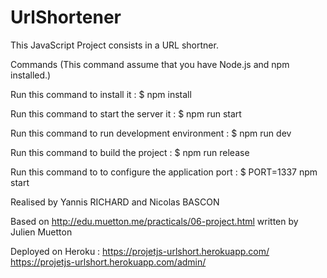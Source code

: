 # UrlShortener
This JavaScript Project consists in a URL shortner.

Commands (This command assume that you have Node.js and npm installed.)


Run this command to install it : $ npm install

Run this command to start the server it : $ npm run start

Run this command to run development environment : $ npm run dev

Run this command to build the project : $ npm run release

Run this command to to configure the application port : $ PORT=1337 npm start


Realised by Yannis RICHARD and Nicolas BASCON

Based on http://edu.muetton.me/practicals/06-project.html written by Julien Muetton

Deployed on Heroku : https://projetjs-urlshort.herokuapp.com/
					 https://projetjs-urlshort.herokuapp.com/admin/

